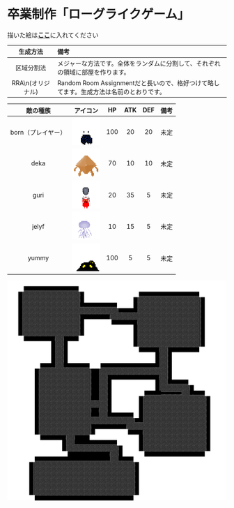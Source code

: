 # 卒業制作「ローグライクゲーム」

描いた絵は[**ここ**](/assets)に入れてください

|生成方法|備考|
|:--:|:--|
|区域分割法|メジャーな方法です。全体をランダムに分割して、それぞれの領域に部屋を作ります。|
|RRA\n(オリジナル)|Random Room Assignmentだと長いので、格好つけて略してます。生成方法は名前のとおりです。|

|敵の種族|アイコン|HP|ATK|DEF|備考|
|:--:|:--:|:--:|:--:|:--:|:--|
|born（プレイヤー）|![born](sample/born.png)|100|20|20|未定|
|deka |![deka](sample/deka.png)  | 70|10|10|未定|
|guri |![guri](sample/guri.png)  | 20|35| 5|未定|
|jelyf|![jelyf](sample/jelyf.png)| 10|15| 5|未定|
|yummy|![yummy](sample/yummy.png)|100| 5| 5|未定|

![参考画像](sample/sample.png)
